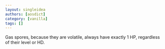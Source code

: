 ```yaml
---
layout: singleidea
authors: [aosdict]
category: [vanilla]
tags: []
---
```

Gas spores, because they are volatile, always have exactly 1 HP, regardless of their level or HD.

